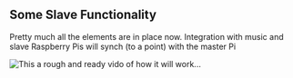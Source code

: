 Some Slave Functionality
------------------------

Pretty much all the elements are in place now. Integration with music
and slave Raspberry Pis will synch (to a point) with the master Pi

![This a rough and ready vido of how it will work...](http://youtu.be/vGw0udNDoug)
